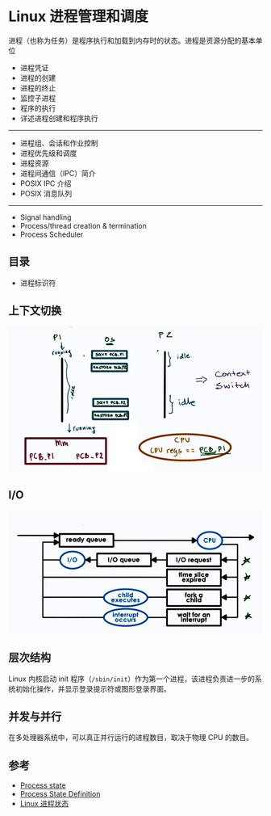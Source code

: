 # Linux 进程管理和调度

进程（也称为任务）是程序执行和加载到内存时的状态。进程是资源分配的基本单位

* 进程凭证
* 进程的创建
* 进程的终止
* 监控子进程
* 程序的执行
* 详述进程创建和程序执行

---

* 进程组、会话和作业控制
* 进程优先级和调度
* 进程资源
* 进程间通信（IPC）简介
* POSIX IPC 介绍
* POSIX 消息队列

---

* Signal handling
* Process/thread creation & termination
* Process Scheduler

## 目录

* 进程标识符

## 上下文切换

![Context Switch](.images/context-switch.png)

## I/O

![进程 I/O](.images/process-io.png)

## 层次结构

Linux 内核启动 init 程序（`/sbin/init`）作为第一个进程，该进程负责进一步的系统初始化操作，并显示登录提示符或图形登录界面。

## 并发与并行

在多处理器系统中，可以真正并行运行的进程数目，取决于物理 CPU 的数目。

## 参考

* [Process state](https://en.wikipedia.org/wiki/Process_state)
* [Process State Definition](http://www.linfo.org/process_state.html)
* [Linux 进程状态](https://www.cnblogs.com/diegodu/p/9167671.html)